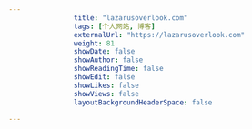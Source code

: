 ---
                title: "lazarusoverlook.com"
                tags: [个人网站, 博客]
                externalUrl: "https://lazarusoverlook.com"
                weight: 81
                showDate: false
                showAuthor: false
                showReadingTime: false
                showEdit: false
                showLikes: false
                showViews: false
                layoutBackgroundHeaderSpace: false
                ---

